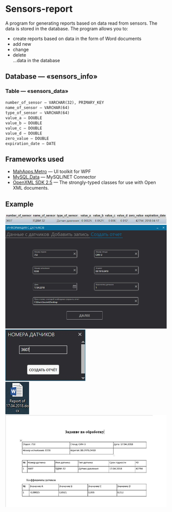 # Sensors-report

A program for generating reports based on data read from sensors. 
The data is stored in the database. 
The program allows you to:
* create reports based on data in the form of Word documents
* add new
* change
* delete 
<br />...data in the database


## Database — «sensors_info»
### Table — «sensors_data»
```
number_of_sensor — VARCHAR(32), PRIMARY_KEY
name_of_sensor — VARCHAR(64)
type_of_sensor — VARCHAR(64)
value_a	— DOUBLE
value_b	— DOUBLE
value_c	— DOUBLE
value_d	— DOUBLE
zero_value — DOUBLE
expiration_date	— DATE
```
## Frameworks used
* [MahApps.Metro](https://github.com/MahApps/MahApps.Metro) — UI toolkit for WPF
* [MySQL.Data](https://dev.mysql.com/downloads/connector/net/6.10.html) — MySQL/NET Connector
* [OpenXML SDK 2.5](https://msdn.microsoft.com/en-us/library/office/bb448854.aspx) — The strongly-typed classes for use with Open XML documents.

## Example
![screenshot](screenshots/example_value.jpg)<br />
![screenshot](screenshots/program_example.jpg)<br />
![screenshot](screenshots/second_window_example.jpg)<br />
![screenshot](screenshots/file_example.jpg)<br />
![screenshot](screenshots/file_inside_example.jpg)<br />
